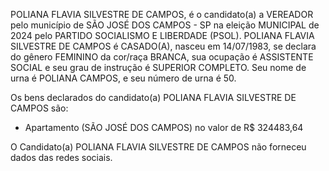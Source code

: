 POLIANA FLAVIA SILVESTRE DE CAMPOS, é o candidato(a) a VEREADOR pelo município de SÃO JOSÉ DOS CAMPOS - SP na eleição MUNICIPAL de 2024 pelo PARTIDO SOCIALISMO E LIBERDADE (PSOL). POLIANA FLAVIA SILVESTRE DE CAMPOS é CASADO(A), nasceu em 14/07/1983, se declara do gênero FEMININO da cor/raça BRANCA, sua ocupação é ASSISTENTE SOCIAL e seu grau de instrução é SUPERIOR COMPLETO. Seu nome de urna é POLIANA CAMPOS, e seu número de urna é 50.

Os bens declarados do candidato(a) POLIANA FLAVIA SILVESTRE DE CAMPOS são: 
- Apartamento (SÃO JOSÉ DOS CAMPOS) no valor de R$ 324483,64

O Candidato(a) POLIANA FLAVIA SILVESTRE DE CAMPOS não forneceu dados das redes sociais.